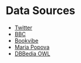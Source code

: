 Data Sources
============

* [Twitter](http://twitter.com)
* [BBC](http://bbc.co.uk)
* [Bookvibe](http://bookvibe.com)
* [Maria Popova](http://brainpickings.com)
* [DBBedia OWL](http://dbpedia.org)

